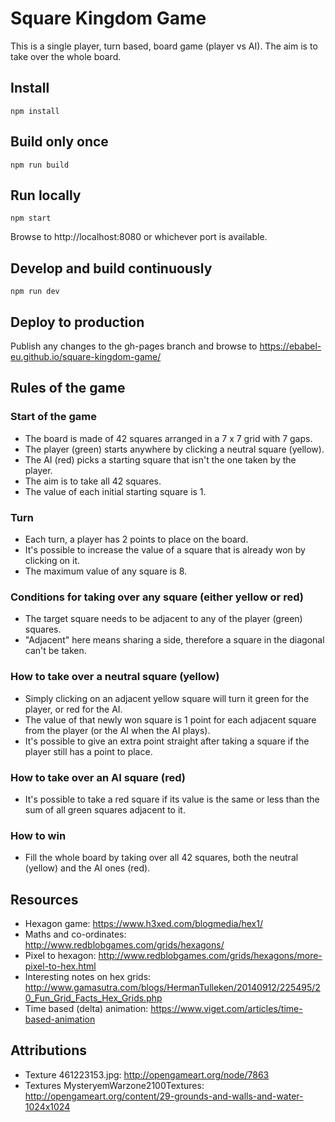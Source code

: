 # Square Kingdom Game
This is a single player, turn based, board game (player vs AI). The aim is to take over the whole board.

## Install

```
npm install
```

## Build only once

```
npm run build
```

## Run locally

```
npm start
```

Browse to http://localhost:8080 or whichever port is available.

## Develop and build continuously

```
npm run dev
```

## Deploy to production

Publish any changes to the gh-pages branch and browse to https://ebabel-eu.github.io/square-kingdom-game/

## Rules of the game

### Start of the game

- The board is made of 42 squares arranged in a 7 x 7 grid with 7 gaps.
- The player (green) starts anywhere by clicking a neutral square (yellow).
- The AI (red) picks a starting square that isn't the one taken by the player.
- The aim is to take all 42 squares.
- The value of each initial starting square is 1.

### Turn

- Each turn, a player has 2 points to place on the board.
- It's possible to increase the value of a square that is already won by clicking on it.
- The maximum value of any square is 8.

### Conditions for taking over any square (either yellow or red)

- The target square needs to be adjacent to any of the player (green) squares.
- "Adjacent" here means sharing a side, therefore a square in the diagonal can't be taken.

### How to take over a neutral square (yellow)

- Simply clicking on an adjacent yellow square will turn it green for the player, or red for the AI.
- The value of that newly won square is 1 point for each adjacent square from the player (or the AI when the AI plays).
- It's possible to give an extra point straight after taking a square if the player still has a point to place.

### How to take over an AI square (red)

- It's possible to take a red square if its value is the same or less than the sum of all green squares adjacent to it.

### How to win

- Fill the whole board by taking over all 42 squares, both the neutral (yellow) and the AI ones (red).

## Resources

- Hexagon game: https://www.h3xed.com/blogmedia/hex1/
- Maths and co-ordinates: http://www.redblobgames.com/grids/hexagons/
- Pixel to hexagon: http://www.redblobgames.com/grids/hexagons/more-pixel-to-hex.html 
- Interesting notes on hex grids: http://www.gamasutra.com/blogs/HermanTulleken/20140912/225495/20_Fun_Grid_Facts_Hex_Grids.php
- Time based (delta) animation: https://www.viget.com/articles/time-based-animation

## Attributions

- Texture 461223153.jpg: http://opengameart.org/node/7863
- Textures MysteryemWarzone2100Textures: http://opengameart.org/content/29-grounds-and-walls-and-water-1024x1024
